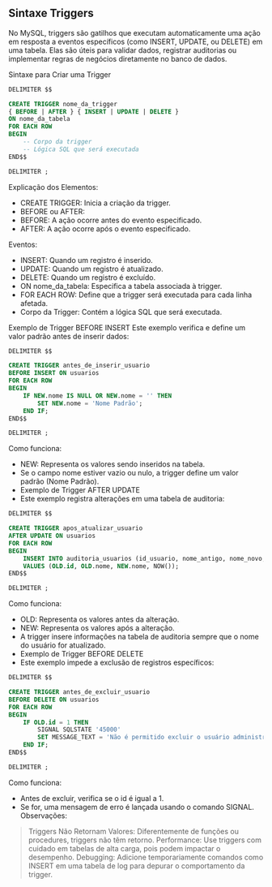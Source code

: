 ## Sintaxe Triggers

No MySQL, triggers são gatilhos que executam automaticamente uma ação em resposta a eventos específicos 
(como INSERT, UPDATE, ou DELETE) em uma tabela. 
Elas são úteis para validar dados, registrar auditorias ou implementar regras de negócios diretamente no banco de dados.

Sintaxe para Criar uma Trigger
```sql
DELIMITER $$

CREATE TRIGGER nome_da_trigger
{ BEFORE | AFTER } { INSERT | UPDATE | DELETE }
ON nome_da_tabela
FOR EACH ROW
BEGIN
    -- Corpo da trigger
    -- Lógica SQL que será executada
END$$

DELIMITER ;
```
Explicação dos Elementos:
- CREATE TRIGGER: Inicia a criação da trigger.
- BEFORE ou AFTER:
- BEFORE: A ação ocorre antes do evento especificado.
- AFTER: A ação ocorre após o evento especificado.

Eventos:
- INSERT: Quando um registro é inserido.
- UPDATE: Quando um registro é atualizado.
- DELETE: Quando um registro é excluído.
- ON nome_da_tabela: Especifica a tabela associada à trigger.
- FOR EACH ROW: Define que a trigger será executada para cada linha afetada.
- Corpo da Trigger: Contém a lógica SQL que será executada.

Exemplo de Trigger BEFORE INSERT
Este exemplo verifica e define um valor padrão antes de inserir dados:
```sql
DELIMITER $$

CREATE TRIGGER antes_de_inserir_usuario
BEFORE INSERT ON usuarios
FOR EACH ROW
BEGIN
    IF NEW.nome IS NULL OR NEW.nome = '' THEN
        SET NEW.nome = 'Nome Padrão';
    END IF;
END$$

DELIMITER ;
```
Como funciona:
- NEW: Representa os valores sendo inseridos na tabela.
- Se o campo nome estiver vazio ou nulo, a trigger define um valor padrão (Nome Padrão).
- Exemplo de Trigger AFTER UPDATE
- Este exemplo registra alterações em uma tabela de auditoria:

```sql
DELIMITER $$

CREATE TRIGGER apos_atualizar_usuario
AFTER UPDATE ON usuarios
FOR EACH ROW
BEGIN
    INSERT INTO auditoria_usuarios (id_usuario, nome_antigo, nome_novo, data_alteracao)
    VALUES (OLD.id, OLD.nome, NEW.nome, NOW());
END$$

DELIMITER ;
```
Como funciona:
- OLD: Representa os valores antes da alteração.
- NEW: Representa os valores após a alteração.
- A trigger insere informações na tabela de auditoria sempre que o nome do usuário for atualizado.
- Exemplo de Trigger BEFORE DELETE
- Este exemplo impede a exclusão de registros específicos:

```sql
DELIMITER $$

CREATE TRIGGER antes_de_excluir_usuario
BEFORE DELETE ON usuarios
FOR EACH ROW
BEGIN
    IF OLD.id = 1 THEN
        SIGNAL SQLSTATE '45000'
        SET MESSAGE_TEXT = 'Não é permitido excluir o usuário administrador';
    END IF;
END$$

DELIMITER ;
```
Como funciona:
- Antes de excluir, verifica se o id é igual a 1.
- Se for, uma mensagem de erro é lançada usando o comando SIGNAL.
Observações:
> Triggers Não Retornam Valores: Diferentemente de funções ou procedures, triggers não têm retorno.
> Performance: Use triggers com cuidado em tabelas de alta carga, pois podem impactar o desempenho.
> Debugging: Adicione temporariamente comandos como INSERT em uma tabela de log para depurar o comportamento da trigger.